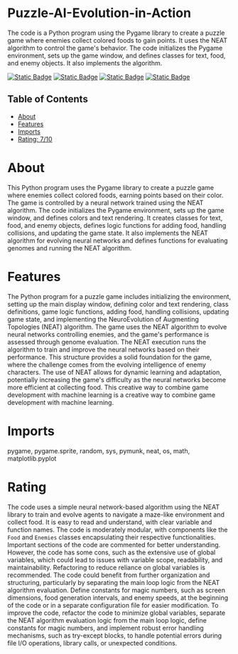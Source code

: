 # Puzzle-AI-Evolution-in-Action

The code is a Python program using the Pygame library to create a puzzle game where enemies collect colored foods to gain points. It uses the NEAT algorithm to control the game's behavior. The code initializes the Pygame environment, sets up the game window, and defines classes for text, food, and enemy objects. It also implements the algorithm.

[![Static Badge](https://img.shields.io/badge/random,-blue)](https://pypi.org/project/random,/)
[![Static Badge](https://img.shields.io/badge/neat,-purple)](https://pypi.org/project/neat,/)
[![Static Badge](https://img.shields.io/badge/matplotlib-pink)](https://pypi.org/project/matplotlib/)
[![Static Badge](https://img.shields.io/badge/pygame-orange)](https://pypi.org/project/pygame/)

## Table of Contents

- [About](#about)
- [Features](#features)
- [Imports](#Imports)
- [Rating: 7/10](#Rating)

# About

This Python program uses the Pygame library to create a puzzle game where enemies collect colored foods, earning points based on their color. The game is controlled by a neural network trained using the NEAT algorithm. The code initializes the Pygame environment, sets up the game window, and defines colors and text rendering. It creates classes for text, food, and enemy objects, defines logic functions for adding food, handling collisions, and updating the game state. It also implements the NEAT algorithm for evolving neural networks and defines functions for evaluating genomes and running the NEAT algorithm.

# Features

The Python program for a puzzle game includes initializing the environment, setting up the main display window, defining color and text rendering, class definitions, game logic functions, adding food, handling collisions, updating game state, and implementing the NeuroEvolution of Augmenting Topologies (NEAT) algorithm. The game uses the NEAT algorithm to evolve neural networks controlling enemies, and the game's performance is assessed through genome evaluation. The NEAT execution runs the algorithm to train and improve the neural networks based on their performance. This structure provides a solid foundation for the game, where the challenge comes from the evolving intelligence of enemy characters. The use of NEAT allows for dynamic learning and adaptation, potentially increasing the game's difficulty as the neural networks become more efficient at collecting food. This creative way to combine game development with machine learning is a creative way to combine game development with machine learning.

# Imports

pygame, pygame.sprite, random, sys, pymunk, neat, os, math, matplotlib.pyplot 

# Rating

The code uses a simple neural network-based algorithm using the NEAT library to train and evolve agents to navigate a maze-like environment and collect food. It is easy to read and understand, with clear variable and function names. The code is moderately modular, with components like the `Food` and `Enemies` classes encapsulating their respective functionalities. Important sections of the code are commented for better understanding.
However, the code has some cons, such as the extensive use of global variables, which could lead to issues with variable scope, readability, and maintainability. Refactoring to reduce reliance on global variables is recommended. The code could benefit from further organization and structuring, particularly by separating the main loop logic from the NEAT algorithm evaluation. Define constants for magic numbers, such as screen dimensions, food generation intervals, and enemy speeds, at the beginning of the code or in a separate configuration file for easier modification.
To improve the code, refactor the code to minimize global variables, separate the NEAT algorithm evaluation logic from the main loop logic, define constants for magic numbers, and implement robust error handling mechanisms, such as try-except blocks, to handle potential errors during file I/O operations, library calls, or unexpected conditions.
